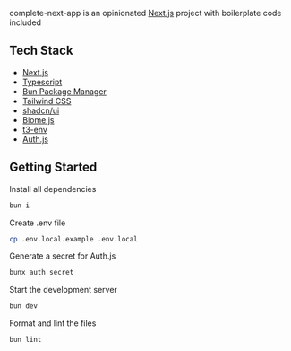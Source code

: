 complete-next-app is an opinionated [Next.js](https://nextjs.org) project with boilerplate code included

## Tech Stack

- [Next.js](https://nextjs.org)
- [Typescript](https://www.typescriptlang.org)
- [Bun Package Manager](https://bun.sh/package-manager)
- [Tailwind CSS](https://tailwindcss.com)
- [shadcn/ui](https://ui.shadcn.com)
- [Biome.js](http://biomejs.dev)
- [t3-env](https://github.com/t3-oss/t3-env)
- [Auth.js](https://authjs.dev)



## Getting Started

Install all dependencies

```bash
bun i
```

Create .env file

```bash
cp .env.local.example .env.local
```

Generate a secret for Auth.js

```bash
bunx auth secret
```

Start the development server

```bash
bun dev
```

Format and lint the files

```bash
bun lint
```
